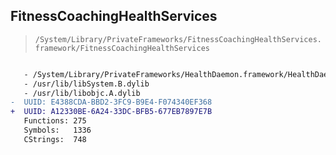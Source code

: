 ## FitnessCoachingHealthServices

> `/System/Library/PrivateFrameworks/FitnessCoachingHealthServices.framework/FitnessCoachingHealthServices`

```diff

   - /System/Library/PrivateFrameworks/HealthDaemon.framework/HealthDaemon
   - /usr/lib/libSystem.B.dylib
   - /usr/lib/libobjc.A.dylib
-  UUID: E4388CDA-BBD2-3FC9-B9E4-F074340EF368
+  UUID: A12330BE-6A24-33DC-BFB5-677EB7897E7B
   Functions: 275
   Symbols:   1336
   CStrings:  748

```
